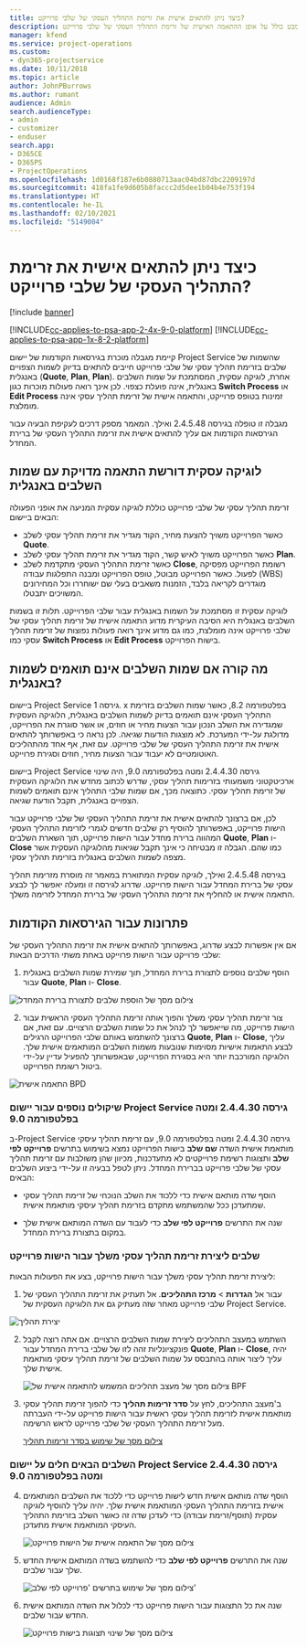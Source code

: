 ```yaml
---
title: כיצד ניתן להתאים אישית את זרימת התהליך העסקי של שלבי פרוייקט?
description: מבט כולל על אופן ההתאמה האישית של זרימת התהליך העסקי של שלבי פרוייקט.
manager: kfend
ms.service: project-operations
ms.custom:
- dyn365-projectservice
ms.date: 10/11/2018
ms.topic: article
author: JohnPBurrows
ms.author: rumant
audience: Admin
search.audienceType:
- admin
- customizer
- enduser
search.app:
- D365CE
- D365PS
- ProjectOperations
ms.openlocfilehash: 1d0168f187e6b0880713aac04bd87dbc2209197d
ms.sourcegitcommit: 418fa1fe9d605b8faccc2d5dee1b04b4e753f194
ms.translationtype: HT
ms.contentlocale: he-IL
ms.lasthandoff: 02/10/2021
ms.locfileid: "5149004"
---
```

# <a name="how-do-i-customize-the-project-stages-business-process-flow"></a>כיצד ניתן להתאים אישית את זרימת התהליך העסקי של שלבי פרוייקט?

[!include [banner](../includes/psa-now-project-operations.md)]

[!INCLUDE[cc-applies-to-psa-app-2-4x-9-0-platform](../includes/cc-applies-to-psa-app-2-4x-9-0-platform.md)]
[!INCLUDE[cc-applies-to-psa-app-1x-8-2-platform](../includes/cc-applies-to-psa-app-1x-8-2-platform.md)]

קיימת מגבלה מוכרת בגירסאות הקודמות של יישום Project Service שהשמות של שלבים בזרימת תהליך עסקי של שלבי פרוייקט חייבים להתאים בדיוק לשמות הצפויים באנגלית (**Quote**, **Plan**, **Plan**). אחרת, לוגיקה עסקית, המסתמכת על שמות השלבים באנגלית, אינה פועלת כצפוי. לכן אינך רואה פעולות מוכרות כגון **Switch Process** או **Edit Process** זמינות בטופס פרוייקט, והתאמה אישית של זרימת תהליך עסקי אינה מומלצת. 

מגבלה זו טופלה בגירסה 2.4.5.48 ואילך. המאמר מספק דרכים לעקיפת הבעיה עבור הגירסאות הקודמות אם עליך להתאים אישית את זרימת התהליך העסקי של ברירת המחדל.  

## <a name="business-logic-requires-an-exact-match-with-english-stage-names"></a>לוגיקה עסקית דורשת התאמה מדויקת עם שמות השלבים באנגלית

זרימת תהליך עסקי של שלבי פרוייקט כוללת לוגיקה עסקית המניעה את אופני הפעולה הבאים ביישום:
- כאשר הפרוייקט משויך להצעת מחיר, הקוד מגדיר את זרימת תהליך עסקי לשלב **‎Quote**.
- כאשר הפרוייקט משויך לאיש קשר, הקוד מגדיר את זרימת תהליך עסקי לשלב **‎Plan**.
- כאשר זרימת התהליך העסקי מתקדמת לשלב **Close**, רשומת הפרוייקט מפסיקה לפעול. כאשר הפרוייקט מבוטל, טופס הפרוייקט ומבנה התפלגות עבודה (WBS) מוגדרים לקריאה בלבד, הזמנות משאבים בעלי שם ישוחררו וכל המחירונים המשויכים יתבטלו.

לוגיקה עסקית זו מסתמכת על השמות באנגלית עבור שלבי הפרוייקט. תלות זו בשמות השלבים באנגלית היא הסיבה העיקרית מדוע התאמה אישית של זרימת תהליך עסקי של שלבי פרוייקט אינה מומלצת, כמו גם מדוע אינך רואה פעולות נפוצות של זרימת תהליך עסקי כמו **Switch Process** או **Edit Process** בישות הפרוייקט.

## <a name="what-happens-if-the-stage-names-dont-match-the-english-names"></a>מה קורה אם שמות השלבים אינם תואמים לשמות באנגלית?

ביישום Project Service גירסה 1. x בפלטפורמה 8.2, כאשר שמות השלבים בזרימת התהליך העסקי אינם תואמים בדיוק לשמות השלבים באנגלית, הלוגיקה העסקית שמגדירה את השלב הנכון עבור הצעות מחיר או חוזים, או אשר סוגרת את הפרוייקט, מדולגת על-ידי המערכת. לא מוצגות הודעות שגיאה. לכן נראה כי באפשרותך להתאים אישית את זרימת התהליך העסקי של שלבי פרוייקט. עם זאת, אף אחד מהתהליכים האוטומטיים לא יעבוד עבור הצעות מחיר, חוזים וסגירת פרוייקט.

ביישום Project Service גירסה 2.4.4.30 ומטה בפלטפורמה 9.0, היה שינוי ארכיטקטוני משמעותי בזרימות תהליך עסקי, שדרש לכתוב מחדש את הלוגיקה העסקית של זרימת תהליך עסקי. כתוצאה מכך, אם שמות שלבי התהליך אינם תואמים לשמות הצפויים באנגלית, תקבל הודעת שגיאה. 

לכן, אם ברצונך להתאים אישית את זרימת התהליך העסקי של שלבי פרוייקט עבור הישות פרוייקט, באפשרותך להוסיף רק שלבים חדשים לגמרי לזרימת התהליך העסקי המהווה ברירת מחדל עבור הישות פרוייקט, תוך השארת השלבים **Quote**, **Plan** ו- **‎Close** כמו שהם. הגבלה זו מבטיחה כי אינך תקבל שגיאות מהלוגיקה העסקית אשר מצפה לשמות השלבים באנגלית בזרימת תהליך עסקי.

בגירסה 2.4.5.48 ואילך, לוגיקה עסקית המתוארת במאמר זה מוסרת מזרימת תהליך עסקי של ברירת המחדל עבור הישות פרוייקט. שדרוג לגירסה זו ומעלה יאפשר לך לבצע התאמה אישית או להחליף את זרימת התהליך העסקי של ברירת המחדל לזרימה משלך. 

## <a name="workarounds-for-earlier-versions"></a>פתרונות עבור הגירסאות הקודמות

אם אין אפשרות לבצע שדרוג, באפשרותך להתאים אישית את זרימת התהליך העסקי של שלבי פרוייקט עבור הישות פרוייקט באחת משתי הדרכים הבאות:

1. הוסף שלבים נוספים לתצורת ברירת המחדל, תוך שמירת שמות השלבים באנגלית עבור **Quote**, **Plan** ו- **Close**.


![צילום מסך של הוספת שלבים לתצורת ברירת המחדל](media/FAQ-Customize-BPF-1.png)
 
2. צור זרימת תהליך עסקי משלך והפוך אותה זרימת התהליך העסקי הראשית עבור הישות פרוייקט, מה שייאפשר לך לנהל את כל שמות השלבים הרצויים. עם זאת, אם ברצונך להשתמש באותם שלבי הפרוייקט הרגילים **Quote**, **Plan** ו- **Close**, עליך לבצע התאמות אישיות מסוימות שנובעות משמות השלבים המותאמים אישית שלך. הלוגיקה המורכבת יותר היא בסגירת הפרוייקט, שבאפשרותך להפעיל עדיין על-ידי ביטול רשומת הפרוייקט.

![התאמה אישית BPD](media/FAQ-Customize-BPF-2.png)

### <a name="additional-considerations-for-project-service-app-version-24430-or-earlier-on-platform-90"></a>שיקולים נוספים עבור יישום Project Service גירסה 2.4.4.30 ומטה בפלטפורמה 9.0

ב-Project Service גירסה 2.4.4.30 ומטה בפלטפורמה 9.0, עם זרימת תהליך עיסקי מותאמת אישית השדה **שם שלב** בישות הפרוייקט נמצא בשימוש בתרשים **פרוייקט לפי שלב** ותצוגות רשימת פרוייקטים לא מתעדכנות, מכיוון שהן משולבות עם זרימת תהליך עסקי של שלבי פרוייקט בברירת המחדל. ניתן לטפל בבעיה זו על-ידי ביצוע השלבים הבאים:

- הוסף שדה מותאם אישית כדי ללכוד את השלב הנוכחי של זרימת תהליך עסקי שמתעדכן ככל שהמשתמש מתקדם בזרימת תהליך עיסקי מותאמת אישית.

- שנה את התרשים **פרוייקט לפי שלב** כדי לעבוד עם השדה המותאם אישית שלך במקום בתצורת ברירת המחדל.

### <a name="steps-to-create-your-own-business-process-flow-for-the-project-entity"></a>שלבים ליצירת זרימת תהליך עסקי משלך עבור הישות פרוייקט

ליצירת זרימת תהליך עסקי משלך עבור הישות פרוייקט, בצע את הפעולות הבאות:

1. עבור אל **הגדרות** > **מרכז התהליכים**. אל תעתיק את זרימת התהליך העסקי של שלבי פרוייקט מאחר שזה מעתיק גם את הלוגיקה העסקית של Project Service.

  ![יצירת תהליך](media/FAQ-Customize-BPF-3.png)

2. השתמש במעצב התהליכים ליצירת שמות השלבים הרצויים. אם אתה רוצה לקבל פונקציונליות זהה לזו של שלבי ברירת המחדל עבור **Quote**, **Plan** ו- **Close**, יהיה עליך ליצור אותה בהתבסס על שמות השלבים של זרימת תהליך עיסקי מותאמת אישית שלך.

   ![צילום מסך של מעצב תהליכים המשמש להתאמה אישית של BPF](media/FAQ-Customize-BPF-4.png) 

3. ב'מעצב התהליכים, לחץ על **‏‫סדר זרימות תהליך‬** כדי להפוך זרימת תהליך עסקי מותאמת אישית לזרימת תהליך עסקי ראשית עבור הישות פרוייקט על-ידי העברתה מעל זרימת התהליך העסקי של שלבי פרוייקט לראש הרשימה.


   [צילום מסך של שימוש בסדר זרימות תהליך](media/FAQ-Customize-BPF-5-720.png)

### <a name="the-following-steps-apply-to-project-service-app-24430-or-earlier-on-the-90-platform"></a>השלבים הבאים חלים על יישום Project Service גירסה 2.4.4.30 ומטה בפלטפורמה 9.0

4. הוסף שדה מותאם אישית חדש לישות פרוייקט כדי ללכוד את השלבים המותאמים אישית בזרימת התהליך העסקי המותאמת אישית שלך. יהיה עליך להוסיף לוגיקה עסקית (תוסף/זרימת עבודה) כדי לעדכן שדה זה כאשר השלב בזרימת התהליך העיסקי המותאמת אישית מתעדכן.

   ![צילום מסך של התאמה אישית של הישות פרוייקט](media/FAQ-Customize-BPF-6-720.png)

5. שנה את התרשים **פרוייקט לפי שלב** כדי להשתמש בשדה המותאם אישית החדש שלך עבור שלבים.

   ![צילום מסך של שימוש בתרשים 'פרוייקט לפי שלב'](media/FAQ-Customize-BPF-7-720.png)

6. שנה את כל התצוגות עבור הישות פרוייקט כדי לכלול את השדה המותאם אישית החדש עבור שלבים.

   ![צילום מסך של שינוי תצוגות בישות פרוייקט](media/FAQ-Customize-BPF-8-720.png)

